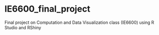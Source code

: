 # IE6600_final_project
Final project on Computation and Data Visualization class (IE6600) using R Studio and RShiny
